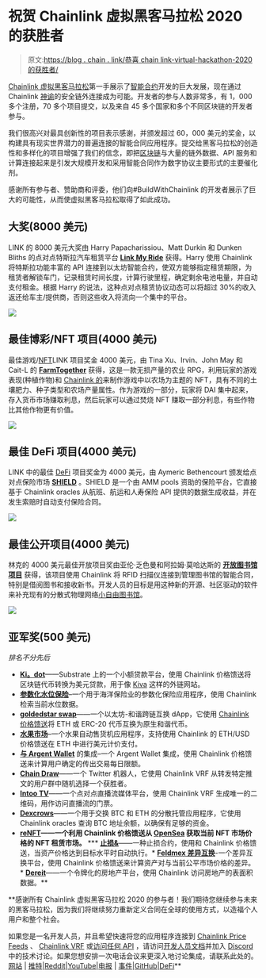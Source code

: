 # 祝贺 Chainlink 虚拟黑客马拉松 2020 的获胜者

> 原文:[https://blog . chain . link/恭喜 chain link-virtual-hackathon-2020 的获胜者/](https://blog.chain.link/congratulations-to-the-winners-of-the-chainlink-virtual-hackathon-2020/)

[Chainlink 虚拟黑客马拉松](https://hack.chain.link/)第一手展示了[智能合约](https://chain.link/education/smart-contracts)开发的巨大发展，现在通过 Chainlink [神谕](https://chain.link/education/blockchain-oracles)的安全链外连接成为可能。开发者的参与人数非常多，有 1，000 多个注册，70 多个项目提交，以及来自 45 多个国家和多个不同区块链的开发者参与。

我们很高兴对最具创新性的项目表示感谢，并颁发超过 60，000 美元的奖金，以构建具有现实世界潜力的普遍连接的智能合同应用程序。提交给黑客马拉松的创造性和多样化的项目增强了我们的信念，即把[区块链](https://blog.chain.link/what-is-a-blockchain-and-how-can-it-impact-the-world/)与大量的链外数据、API 服务和计算连接起来是引发大规模开发和采用智能合同作为数字协议主要形式的主要催化剂。

感谢所有参与者、赞助商和评委，他们向#BuildWithChainlink 的开发者展示了巨大的可能性，从而使虚拟黑客马拉松取得了如此成功。

## **大奖(8000 美元)**

LINK 的 8000 美元大奖由 Harry Papacharissiou、Matt Durkin 和 Dunken Bliths 的点对点特斯拉汽车租赁平台 [**Link My Ride**](https://chainlink-hackathon.devpost.com/submissions/178189-link-my-ride) 获得。Harry 使用 Chainlink 将特斯拉功能丰富的 API 连接到以太坊智能合约，使双方能够指定租赁期限，为租赁者解锁车门，记录租赁时间长度，计算行驶里程，确定剩余电池电量，并自动支付租金。根据 Harry 的说法，这种点对点租赁协议动态可以将超过 30%的收入返还给车主/提供商，否则这些收入将流向一个集中的平台。

[![](../Images/5d3910797ea789ded5163e1f8dc4a15f.png)](https://www.youtube.com/watch?v=yFnXwSGstus&width=640&height=480) 

## **最佳博彩/NFT 项目(4000 美元)**

最佳游戏/[NFT](https://chain.link/education/nfts)LINK 项目奖金 4000 美元，由 Tina Xu、Irvin、John May 和 Cait-L 的 [**FarmTogether**](https://chainlink-hackathon.devpost.com/submissions/177850-farmtogether-a-strategic-yield-farming-role-playing-game) 获得，这是一款无损产量的农业 RPG，利用玩家的游戏表现(种植作物)和 [Chainlink 的](https://chain.link/solutions/chainlink-vrf)来制作游戏中以农场为主题的 NFT，具有不同的土壤肥力、种子类型和农场产量属性。作为游戏的一部分，玩家将 DAI 集中起来，存入货币市场赚取利息，然后玩家可以通过焚烧 NFT 赚取一部分利息，有些作物比其他作物更有价值。

[![](../Images/94a950c5e769f4c29f1a38a4295e962f.png)](https://www.youtube.com/watch?v=7TSo1j7pLXo&width=640&height=480) 

## **最佳 DeFi 项目(4000 美元)**

LINK 中的最佳 [DeFi](https://chain.link/education/defi) 项目奖金为 4000 美元，由 Aymeric Bethencourt 颁发给点对点保险市场 [**SHIELD**](https://chainlink-hackathon.devpost.com/submissions/176462-shield) 。SHIELD 是一个由 AMM pools 资助的保险平台，它直接基于 Chainlink oracles 从航班、航运和人寿保险 API 提供的数据生成收益，并在发生索赔时自动支付保险合同。

[![](../Images/c6cff824c89ed73c619d719f78a8ae75.png)](https://www.youtube.com/watch?v=3dzi4ZyNLp4&width=640&height=480) 

## **最佳公开项目(4000 美元)**

林克的 4000 美元最佳开放项目奖由亚伦·乏色曼和阿拉姆·莫哈达斯的 [**开放图书馆项目**](https://chainlink-hackathon.devpost.com/submissions/177899-the-open-library-project) 获得，该项目使用 Chainlink 将 RFID 扫描仪连接到管理图书馆的智能合同，特别是借阅图书和接收新书。开发人员的目标是用这种新的开源、社区驱动的软件来补充现有的分散式物理网络[小自由图书馆](https://littlefreelibrary.org/)。

[![](../Images/4daf590e7df31391d45f6c4a3aa6c7ba.png)](https://www.youtube.com/watch?v=1nnmgthdPqw&width=640&height=480) 

## **亚军奖(500 美元)**

*排名不分先后*

*   [**Ki。dot**](https://chainlink-hackathon.devpost.com/submissions/177709-ki-dot-a-substrate-blockchain-to-help-in-micro-funding)——Substrate 上的一个小额贷款平台，使用 Chainlink 价格馈送将区块链代币转换为美元贷款，用于像 [Kiva](https://kiva.org/) 这样的外链网站。
*   [**参数化水位保险**](https://chainlink-hackathon.devpost.com/submissions/178435-parametric-water-level-insurance)–一个用于海洋保险业的参数化保险应用程序，使用 Chainlink 检索当前水位数据。
*   [**goldedstar swap**](https://chainlink-hackathon.devpost.com/submissions/178211-goldedstarswap)——一个以太坊-和谐跨链互换 dApp，它使用 [Chainlink 价格馈送](https://chain.link/solutions/defi)将 ETH 或 ERC-20 代币互换为原生和谐代币。
*   [**水果市场**](https://chainlink-hackathon.devpost.com/submissions/176852-fruity-market)–一个水果自动售货机应用程序，支持使用 Chainlink 的 ETH/USD 价格馈送在 ETH 中进行美元计价支付。
*   [**与 Argent Wallet**](https://chainlink-hackathon.devpost.com/submissions/176871-integration-with-argent-wallet) 的集成–一个 Argent Wallet 集成，使用 Chainlink 价格馈送来计算用户确定的传出交易每日限额。
*   [**Chain Draw**](https://chainlink-hackathon.devpost.com/submissions/177772-chain-draw)——一个 Twitter 机器人，它使用 Chainlink VRF 从转发特定推文的用户群中随机选择一个获胜者。
*   [**Intoo TV**](https://chainlink-hackathon.devpost.com/submissions/178530-intoo-tv)——一个点对点直播流媒体平台，使用 Chainlink VRF 生成唯一的二维码，用作访问直播流的门票。
*   [**Dexcrows**](https://chainlink-hackathon.devpost.com/submissions/177835-dexcrows)——一个用于交换 BTC 和 ETH 的分散托管应用程序，它使用 Chainlink oracles 查询 BTC 地址余额，以确保有足够的资金。
*   [**reNFT**](https://chainlink-hackathon.devpost.com/submissions/178548-renft)**——一个利用 Chainlink 价格馈送从 [OpenSea](https://opensea.io/) 获取当前 NFT 市场价格的 NFT 租赁市场。**
***   [**止损&**](https://chainlink-hackathon.devpost.com/submissions/178545-take-stop)——一种止损合约，使用和 Chainlink 价格馈送，当资产价格达到目标水平时自动执行。*   [**Feldmex 差异互换**](https://chainlink-hackathon.devpost.com/submissions/176922-feldmex-variance-swaps)-一个差异互换平台，使用 Chainlink 价格馈送来计算资产对与当前公平市场价格的差异。*   [**Dereit**](https://chainlink-hackathon.devpost.com/submissions/177941-dereit)——一个令牌化的房地产平台，使用 Chainlink 访问房地产的表面积数据。**

 **感谢所有 Chainlink 虚拟黑客马拉松 2020 的参与者！我们期待您继续参与未来的黑客马拉松，因为我们将继续努力重新定义合同在全球的使用方式，以造福个人用户和整个社会。

如果您是一名开发人员，并且希望快速将您的应用程序连接到 [Chainlink Price Feeds](https://docs.chain.link/docs/using-chainlink-reference-contracts) 、 [Chainlink VRF](https://docs.chain.link/docs/chainlink-vrf) 或[访问任何 API](https://docs.chain.link/docs/request-and-receive-data) ，请访问[开发人员文档](https://docs.chain.link/)并加入 [Discord](https://discordapp.com/invite/aSK4zew) 中的技术讨论。如果您想安排一次电话会议来更深入地讨论集成，请联系此处的。
[网站](https://chain.link/) | [推特](https://twitter.com/chainlink)|[Reddit](https://www.reddit.com/r/Chainlink/)|[YouTube](https://www.youtube.com/channel/UCnjkrlqaWEBSnKZQ71gdyFA)|[电报](https://t.me/chainlinkofficial) | [事件](https://blog.chain.link/tag/events/)|[GitHub](https://github.com/smartcontractkit/chainlink)|[DeFi](https://defi.chain.link/)**